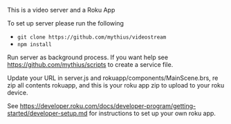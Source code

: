 This is a video server and a Roku App

To set up server please run the following
- `git clone https://github.com/mythius/videostream`
- `npm install`

Run server as background process. If you want help see https://github.com/mythius/scripts to create a service file.


Update your URL in server.js and rokuapp/components/MainScene.brs, re zip all contents rokuapp, and this is your roku app zip to upload to your roku device.

See https://developer.roku.com/docs/developer-program/getting-started/developer-setup.md
for instructions to set up your own roku app.